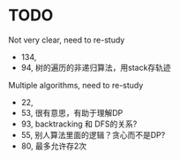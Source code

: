 # TODO

Not very clear, need to re-study

* 134,
* 94, 树的遍历的非递归算法，用stack存轨迹

Multiple algorithms, need to re-study

* 22,
* 53, 很有意思，有助于理解DP
* 93, backtracking 和 DFS的关系?
* 55, 别人算法里面的逻辑？贪心而不是DP?
* 80, 最多允许存2次
